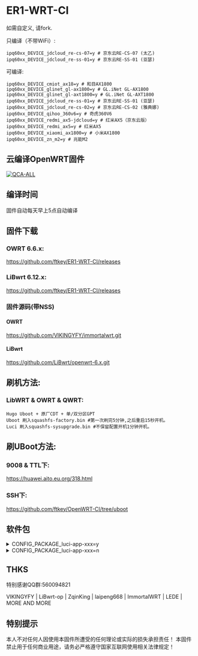# ER1-WRT-CI

如需自定义, 请fork.

只编译（不带WiFi）: 

    ipq60xx_DEVICE_jdcloud_re-cs-07=y # 京东云RE-CS-07 (太乙)
    ipq60xx_DEVICE_jdcloud_re-ss-01=y # 京东云RE-SS-01 (亚瑟)

可编译: 

    ipq60xx_DEVICE_cmiot_ax18=y # 和目AX1800
    ipq60xx_DEVICE_glinet_gl-ax1800=y # GL.iNet GL-AX1800
    ipq60xx_DEVICE_glinet_gl-axt1800=y # GL.iNet GL-AXT1800
    ipq60xx_DEVICE_jdcloud_re-ss-01=y # 京东云RE-SS-01 (亚瑟)
    ipq60xx_DEVICE_jdcloud_re-cs-02=y # 京东云RE-CS-02 (雅典娜)
    ipq60xx_DEVICE_qihoo_360v6=y # 奇虎360V6
    ipq60xx_DEVICE_redmi_ax5-jdcloud=y # 红米AX5（京东云版）
    ipq60xx_DEVICE_redmi_ax5=y # 红米AX5
    ipq60xx_DEVICE_xiaomi_ax1800=y # 小米AX1800
    ipq60xx_DEVICE_zn_m2=y # 兆能M2


## 云编译OpenWRT固件
[![QCA-ALL](https://github.com/ftkey/ER1-WRT-CI/actions/workflows/QCA-ALL.yml/badge.svg)](https://github.com/ftkey/ER1-WRT-CI/actions/workflows/QCA-ALL.yml)


## 编译时间
固件自动每天早上5点自动编译


## 固件下载
### OWRT 6.6.x: 
<https://github.com/ftkey/ER1-WRT-CI/releases>
### LiBwrt 6.12.x: 
<https://github.com/ftkey/ER1-WRT-CI/releases>

    
### 固件源码(带NSS) 
#### OWRT
<https://github.com/VIKINGYFY/immortalwrt.git>

#### LiBwrt
<https://github.com/LiBwrt/openwrt-6.x.git>
    
## 刷机方法:
### LibWRT & OWRT & QWRT:
    Hugo Uboot + 原厂CDT + 单/双分区GPT
    Uboot 刷入squashfs-factory.bin #第一次刷完5分钟,之后重启15秒开机。
    Luci 刷入squashfs-sysupgrade.bin #不保留配置开机1分钟开机。


## 刷UBoot方法:
### 9008 & TTL下:
<https://huawei.aito.eu.org/318.html>

### SSH下:
<https://github.com/ftkey/OpenWRT-CI/tree/uboot>


## 软件包
<details><summary>CONFIG_PACKAGE_luci-app-xxx=y</summary>
    
    ```
    CONFIG_PACKAGE_luci-app-homeproxy=y // OWRT
    CONFIG_PACKAGE_luci-app-advancedplus=y  # 高级设置
    CONFIG_PACKAGE_luci-app-alist=y  # Alist网络服务
    CONFIG_PACKAGE_luci-app-cpufreq=y  # CPU频率策略控制
    CONFIG_PACKAGE_luci-app-ddns=y  # 动态DNS客户端
    CONFIG_PACKAGE_luci-app-openvpn-server=y  # OpenVPN服务器
    CONFIG_PACKAGE_luci-app-samba4=y  # Samba文件共享
    CONFIG_PACKAGE_luci-app-socat=y  # Socat端口转发工具
    CONFIG_PACKAGE_luci-app-ttyd=y  # Web终端
    CONFIG_PACKAGE_luci-app-wolplus=y  # 网络唤醒
    CONFIG_PACKAGE_luci-app-zerotier=y  # ZeroTier虚拟网络
    CONFIG_PACKAGE_luci-theme-argon=y  # Argon主题
    ```

</details>
<details><summary>CONFIG_PACKAGE_luci-app-xxx=n</summary>
    
    ```
    
    ```

</details>




## THKS
特别感谢QQ群:560094821

VIKINGYFY | LiBwrt-op | ZqinKing | laipeng668 | ImmortalWRT | LEDE | MORE AND MORE

## 特别提示
本人不对任何人因使用本固件所遭受的任何理论或实际的损失承担责任！
本固件禁止用于任何商业用途，请务必严格遵守国家互联网使用相关法律规定！

